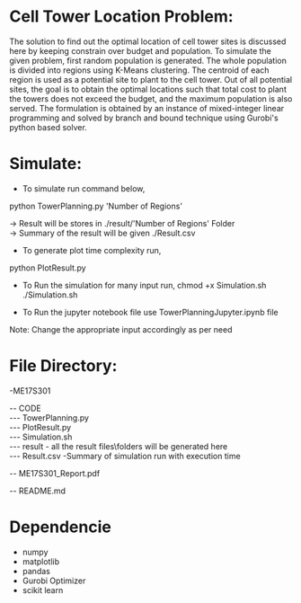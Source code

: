 # Cell Tower Location Problem:
The solution to find out the optimal location of cell tower sites is discussed here by keeping constrain over budget and population. To simulate the given problem, first random population is generated. The whole population is divided into regions using K-Means clustering. The centroid of each region is used as a potential site to plant to the cell tower. Out of all potential sites, the goal is to obtain the optimal locations such that total cost to plant the towers does not exceed the budget, and the maximum population is also served. The formulation is obtained by an instance of mixed-integer linear programming and solved by branch and bound technique using Gurobi's python based solver.

# Simulate:
*  To simulate run command below,

python TowerPlanning.py 'Number of Regions'


-> Result will be stores in ./result/'Number of Regions' Folder <br/>
->  Summary of the result will be given ./Result.csv <br/>

*  To generate plot time complexity run,

python PlotResult.py

*  To Run the simulation for many input run,
chmod +x Simulation.sh
./Simulation.sh

* To Run the jupyter notebook file use TowerPlanningJupyter.ipynb file

Note: Change the appropriate input accordingly as per need 

# File Directory:
-ME17S301 <br/>

-- CODE  <br/>
--- TowerPlanning.py  <br/>
--- PlotResult.py  <br/>
--- Simulation.sh  <br/>
--- result - all the result files\folders will be generated here  <br/>
--- Result.csv -Summary of simulation run with execution time  <br/>

-- ME17S301_Report.pdf  <br/>

-- README.md  <br/>


# Dependencie

* numpy
* matplotlib
* pandas
* Gurobi Optimizer
* scikit learn

